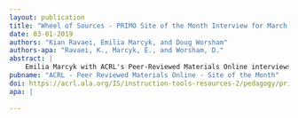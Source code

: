 ```yaml
---
layout: publication
title: "Wheel of Sources - PRIMO Site of the Month Interview for March 2019"
date: 03-01-2019
authors: "Kian Ravaei, Emilia Marcyk, and Doug Worsham"
authors-apa: "Ravaei, K., Marcyk, E., and Worsham, D."
abstract: |
    Emilia Marcyk with ACRL's Peer-Reviewed Materials Online interviews the WI+RE team about "Wheel of Sources" and the WI+RE design process.
pubname: "ACRL - Peer Reviewed Materials Online - Site of the Month"
doi: https://acrl.ala.org/IS/instruction-tools-resources-2/pedagogy/primo-peer-reviewed-instruction-materials-online/primo-site-of-the-month/march-2019-site-of-the-month/
apa: |
    
---
```


